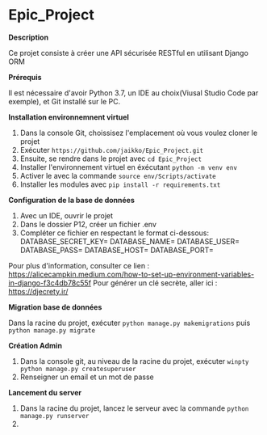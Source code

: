# Epic_Project

**Description** 

Ce projet consiste à créer une API sécurisée RESTful en utilisant Django ORM

**Prérequis**

Il est nécessaire d'avoir Python 3.7, un IDE au choix(Viusal Studio Code par exemple), et Git installé sur le PC.

**Installation environnemnent virtuel**

1. Dans la console Git, choissisez l'emplacement où vous voulez cloner le projet
2. Exécuter  ``` https://github.com/jaikko/Epic_Project.git ```
3. Ensuite, se rendre dans le projet avec ``` cd Epic_Project ```
4. Installer l'environnement virtuel en éxécutant ``` python -m venv env ```
5. Activer le avec la commande   ``` source env/Scripts/activate ```
6. Installer les modules avec  ```pip install -r requirements.txt ```

**Configuration de la base de données**
1. Avec un IDE, ouvrir le projet
2. Dans le dossier P12, créer un fichier .env
3. Compléter ce fichier en respectant le format ci-dessous:
  DATABASE_SECRET_KEY=
  DATABASE_NAME=
  DATABASE_USER=
  DATABASE_PASS=
  DATABASE_HOST=
  DATABASE_PORT=
 
Pour plus d'information, consulter ce lien : https://alicecampkin.medium.com/how-to-set-up-environment-variables-in-django-f3c4db78c55f
Pour générer un clé secrète, aller ici : https://djecrety.ir/
 
**Migration base de données**

Dans la racine du projet, exécuter ``` python manage.py makemigrations ``` puis ``` python manage.py migrate ```

**Création Admin**

1. Dans la console git, au niveau de la racine du projet, exécuter ``` winpty python manage.py createsuperuser ``` 
2. Renseigner un email et un mot de passe

**Lancement du server**

1. Dans la racine du projet, lancez le serveur avec la commande ```python manage.py runserver```
2.

